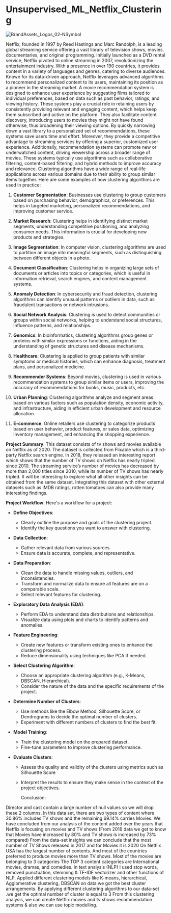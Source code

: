 # Unsupervised_ML_Netflix_Clustering
![BrandAssets_Logos_02-NSymbol](https://github.com/user-attachments/assets/d3d2029b-54e4-462a-9d09-ce442f50246a)

Netflix, founded in 1997 by Reed Hastings and Marc Randolph, is a leading global streaming service offering a vast library of television shows, movies, documentaries, and original programming. Initially launched as a DVD rental service, Netflix pivoted to online streaming in 2007, revolutionizing the entertainment industry. With a presence in over 190 countries, it provides content in a variety of languages and genres, catering to diverse audiences. Known for its data-driven approach, Netflix leverages advanced algorithms to recommend personalized content to its users, maintaining its position as a pioneer in the streaming market.
A movie recommendation system is designed to enhance user experience by suggesting films tailored to individual preferences, based on data such as past behavior, ratings, and viewing history. These systems play a crucial role in retaining users by consistently providing relevant and engaging content, which helps keep them subscribed and active on the platform. They also facilitate content discovery, introducing users to movies they might not have found otherwise, thus broadening their viewing options. By quickly narrowing down a vast library to a personalized set of recommendations, these systems save users time and effort. Moreover, they provide a competitive advantage to streaming services by offering a superior, customized user experience. Additionally, recommendation systems can promote new or underwatched content, driving viewership across a broader range of movies. These systems typically use algorithms such as collaborative filtering, content-based filtering, and hybrid methods to improve accuracy and relevance.
Clustering algorithms have a wide range of real-life applications across various domains due to their ability to group similar items together. Here are some examples of how clustering algorithms are used in practice:

1. **Customer Segmentation**: Businesses use clustering to group customers based on purchasing behavior, demographics, or preferences. This helps in targeted marketing, personalized recommendations, and improving customer service.

2. **Market Research**: Clustering helps in identifying distinct market segments, understanding competitive positioning, and analyzing consumer needs. This information is crucial for developing new products and strategies.

3. **Image Segmentation**: In computer vision, clustering algorithms are used to partition an image into meaningful segments, such as distinguishing between different objects in a photo.

4. **Document Classification**: Clustering helps in organizing large sets of documents or articles into topics or categories, which is useful in information retrieval, search engines, and content management systems.

5. **Anomaly Detection**: In cybersecurity and fraud detection, clustering algorithms can identify unusual patterns or outliers in data, such as fraudulent transactions or network intrusions.

6. **Social Network Analysis**: Clustering is used to detect communities or groups within social networks, helping to understand social structures, influence patterns, and relationships.

7. **Genomics**: In bioinformatics, clustering algorithms group genes or proteins with similar expressions or functions, aiding in the understanding of genetic structures and disease mechanisms.

8. **Healthcare**: Clustering is applied to group patients with similar symptoms or medical histories, which can enhance diagnosis, treatment plans, and personalized medicine.

9. **Recommender Systems**: Beyond movies, clustering is used in various recommendation systems to group similar items or users, improving the accuracy of recommendations for books, music, products, etc.

10. **Urban Planning**: Clustering algorithms analyze and segment areas based on various factors such as population density, economic activity, and infrastructure, aiding in efficient urban development and resource allocation.

11. **E-commerce**: Online retailers use clustering to categorize products based on user behavior, product features, or sales data, optimizing inventory management, and enhancing the shopping experience.

**Project Summary**:
This dataset consists of tv shows and movies available on Netflix as of 2020. The dataset is collected from Flixable which is a third-party Netflix search engine. In 2018, they released an interesting report which shows that the number of TV shows on Netflix has nearly tripled since 2010. The streaming service’s number of movies has decreased by more than 2,000 titles since 2010, while its number of TV shows has nearly tripled. It will be interesting to explore what all other insights can be obtained from the same dataset. Integrating this dataset with other external datasets such as IMDB ratings, rotten tomatoes can also provide many interesting findings.

**Project Workflow**:
Here's a workflow for a project:

- **Define Objectives**:
  - Clearly outline the purpose and goals of the clustering project.
  - Identify the key questions you want to answer with clustering.

- **Data Collection**:
  - Gather relevant data from various sources.
  - Ensure data is accurate, complete, and representative.

- **Data Preparation**:
  - Clean the data to handle missing values, outliers, and inconsistencies.
  - Transform and normalize data to ensure all features are on a comparable scale.
  - Select relevant features for clustering.

- **Exploratory Data Analysis (EDA)**:
  - Perform EDA to understand data distributions and relationships.
  - Visualize data using plots and charts to identify patterns and anomalies.

- **Feature Engineering**:
  - Create new features or transform existing ones to enhance the clustering process.
  - Reduce dimensionality using techniques like PCA if needed.

- **Select Clustering Algorithm**:
  - Choose an appropriate clustering algorithm (e.g., K-Means, DBSCAN, Hierarchical).
  - Consider the nature of the data and the specific requirements of the project.

- **Determine Number of Clusters**:
  - Use methods like the Elbow Method, Silhouette Score, or Dendrograms to decide the optimal number of clusters.
  - Experiment with different numbers of clusters to find the best fit.

- **Model Training**:
  - Train the clustering model on the prepared dataset.
  - Fine-tune parameters to improve clustering performance.

- **Evaluate Clusters**:
  - Assess the quality and validity of the clusters using metrics such as Silhouette Score
  - Interpret the results to ensure they make sense in the context of the project objectives.

    Conclusion:

Director and cast contain a large number of null values so we will drop these 2 columns.
In this data set, there are two types of content where 30.86% includes TV shows and the remaining 69.14% carries Movies.
We have concluded from our analysis of the content added over the years that Netflix is focusing on movies and TV shows (From 2016 data we get to know that Movies have increased by 80% and TV shows is increased by 73% compared)
From the data-set insights we can conclude that the most number of TV Shows released in 2017 and for Movies it is 2020
On Netflix USA has the largest number of contents. And most of the countries preferred to produce movies more than TV shows.
Most of the movies are belonging to 3 categories
The TOP 3 content categories are International movies, dramas, and comedies.
In text analysis (NLP) I used stop words, removed punctuation, stemming & TF-IDF vectorizer and other functions of NLP.
Applied different clustering models like K-means, hierarchical, Agglomerative clustering, DBSCAN on data we got the best cluster arrangements.
By applying different clustering algorithms to our data-set .we get the optimal number of cluster is equal to 3
From this clustering analysis, we can create Netflix movies and tv shows recommendation systems & also we can use topic modelling.





